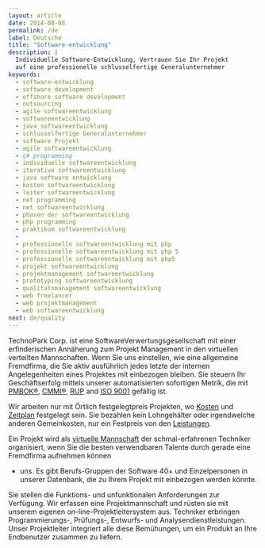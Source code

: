```yaml
---
layout: article
date: 2014-08-08
permalink: /de
label: Deutsche
title: "Software-entwicklung"
description: |
  Individuelle Software-Entwicklung, Vertrauen Sie Ihr Projekt
  auf eine professionelle schlusselfertige Generalunternehmer
keywords:
  - software-entwicklung
  - software development
  - offshore software development
  - outsourcing
  - agile softwareentwicklung
  - softwareentwicklung
  - java softwareentwicklung
  - schlusselfertige Generalunternehmer
  - software Projekt
  - agile softwareentwicklung
  - c# programming
  - individuelle softwareentwicklung
  - iterative softwareentwicklung
  - java software entwicklung
  - kosten softwareentwicklung
  - leiter softwareentwicklung
  - net programming
  - net softwareentwicklung
  - phasen der softwareentwicklung
  - php programming
  - praktikum softwareentwicklung
  - 
  - professionelle softwareentwicklung mit php
  - professionelle softwareentwicklung mit php 5
  - professionelle softwareentwicklung mit php5
  - projekt softwareentwicklung
  - projektmanagement softwareentwicklung
  - prototyping softwareentwicklung
  - qualitatsmanagement softwareentwicklung
  - web freelancer
  - web projektmanagement
  - web softwareentwicklung
next: de/quality
---
```


TechnoPark Corp. ist eine SoftwareVerwertungsgesellschaft mit einer erfinderischen Annäherung zum 
Projekt Management in den virtuellen verteilten Mannschaften. Wenn Sie uns einstellen, wie eine 
allgemeine Fremdfirma, die Sie aktiv ausführlich jedes letzte der internen Angelegenheiten eines 
Projektes mit einbezogen bleiben. Sie steuern Ihr Geschäftserfolg mittels unserer automatisierten 
sofortigen Metrik, die mit 
[PMBOK®](http://en.wikipedia.org/wiki/Project\_Management\_Body\_of\_Knowledge), 
[CMMI®](http://www.sei.cmu.edu/cmmi/general/), 
[RUP](http://en.wikipedia.org/wiki/IBM\_Rational\_Unified\_Process) and [ISO 
9001](http://en.wikipedia.org/wiki/ISO\_9001) gefällig ist.

Wir arbeiten nur mit Örtlich festgelegtpreis Projekten, wo [Kosten](/process/scope) und 
[Zeitplan](/process/schedule) festgelegt sein. Sie bezahlen kein Lohngehälter oder irgendwelche 
anderen Gemeinkosten, nur ein Festpreis von den [Leistungen](/process/warranty/deliverables).

Ein Projekt wird als [virtuelle Mannschaft](/about/teams) der schmal-erfahrenen Techniker 
organisiert, wenn Sie die besten verwendbaren Talente durch gerade eine Fremdfirma aufnehmen können 
- uns. Es gibt Berufs-Gruppen der Software 40+ und Einzelpersonen in unserer Datenbank, die zu Ihrem 
Projekt mit einbezogen werden könnte.

Sie stellen die Funktions- und unfunktionalen Anforderungen zur Verfügung. Wir erfassen eine 
Projektmannschaft und rüsten sie mit unserem eigenen on-line-Projektleitersystem aus. Techniker 
erbringen Programmierungs-, Prüfungs-, Entwurfs- und Analysendienstleistungen. Unser Projektleiter 
integriert alle diese Bemühungen, um ein Produkt an Ihre Endbenutzer zusammen zu liefern.

